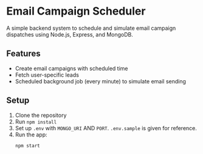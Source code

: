 # Email Campaign Scheduler

A simple backend system to schedule and simulate email campaign dispatches using Node.js, Express, and MongoDB.

## Features

- Create email campaigns with scheduled time
- Fetch user-specific leads
- Scheduled background job (every minute) to simulate email sending

## Setup

1. Clone the repository
2. Run `npm install`
3. Set up `.env` with `MONGO_URI` AND `PORT`. `.env.sample` is given for reference.
4. Run the app:
   ```bash
   npm start
